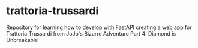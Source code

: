 # trattoria-trussardi
Repository for learning how to develop with FastAPI creating a web app for Trattoria Trussardi from JoJo's Bizarre Adventure Part 4: Diamond is Unbreakable 
